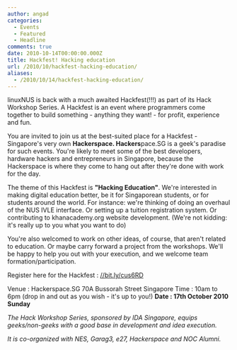 ```yaml
---
author: angad
categories:
  - Events
  - Featured
  - Headline
comments: true
date: 2010-10-14T00:00:00.000Z
title: Hackfest! Hacking education
url: /2010/10/hackfest-hacking-education/
aliases:
  - /2010/10/14/hackfest-hacking-education/
---
```


linuxNUS is back with a much awaited Hackfest(!!!) as part of its Hack Workshop Series. A Hackfest is an event where programmers come together to build something - anything they want! - for profit, experience and fun.

You are invited to join us at the best-suited place for a Hackfest - Singapore's very own <strong>Hackerspace. Hackers</strong>pace.SG is a geek's paradise for such events. You're likely to meet some of the best developers, hardware hackers and entrepreneurs in Singapore, because the Hackerspace is where they come to hang out after they're done with work for the day.

The theme of this Hackfest is <strong>"Hacking Education"</strong>. We're interested in making digital education better, be it for Singaporean students, or for students around the world. For instance: we're thinking of doing an overhaul of the NUS IVLE interface. Or setting up a tuition registration system. Or contributing to khanacademy.org website development. (We're not kidding: it's really up to you what you want to do)

You're also welcomed to work on other ideas, of course, that aren't related to education. Or maybe carry forward a project from the workshops. We'll be happy to help you out with your execution, and we welcome team formation/participation.

Register here for the Hackfest : <a href="//bit.ly/cus6RD">//bit.ly/cus6RD</a>

Venue : Hackerspace.SG 70A Bussorah Street Singapore
Time : 10am to 6pm (drop in and out as you wish - it's up to you!)
<strong> Date : 17th October 2010 Sunday</strong>


<em>The Hack Workshop Series, sponsored by IDA Singapore, equips geeks/non-geeks with a good base in development and idea execution.

It is co-organized with NES, Garag3, e27, Hackerspace and NOC Alumni.</em>
